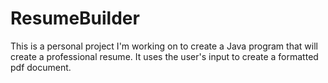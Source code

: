 # ResumeBuilder

This is a personal project I'm working on to create a Java program that will create a professional resume. It uses the
user's input to create a formatted pdf document.
